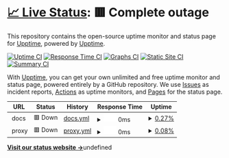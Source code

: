 # [📈 Live Status](https://upptime.github.io/upptime): <!--live status--> **🟥 Complete outage**

This repository contains the open-source uptime monitor and status page for [Upptime](https://upptime.js.org), powered by [Upptime](https://github.com/upptime/upptime).

[![Uptime CI](https://github.com/upptime/upptime/workflows/Uptime%20CI/badge.svg)](https://github.com/upptime/upptime/actions?query=workflow%3A%22Uptime+CI%22)
[![Response Time CI](https://github.com/upptime/upptime/workflows/Response%20Time%20CI/badge.svg)](https://github.com/upptime/upptime/actions?query=workflow%3A%22Response+Time+CI%22)
[![Graphs CI](https://github.com/upptime/upptime/workflows/Graphs%20CI/badge.svg)](https://github.com/upptime/upptime/actions?query=workflow%3A%22Graphs+CI%22)
[![Static Site CI](https://github.com/upptime/upptime/workflows/Static%20Site%20CI/badge.svg)](https://github.com/upptime/upptime/actions?query=workflow%3A%22Static+Site+CI%22)
[![Summary CI](https://github.com/upptime/upptime/workflows/Summary%20CI/badge.svg)](https://github.com/upptime/upptime/actions?query=workflow%3A%22Summary+CI%22)

With [Upptime](https://upptime.js.org), you can get your own unlimited and free uptime monitor and status page, powered entirely by a GitHub repository. We use [Issues](https://github.com/upptime/upptime/issues) as incident reports, [Actions](https://github.com/upptime/upptime/actions) as uptime monitors, and [Pages](https://upptime.github.io/upptime) for the status page.

<!--start: status pages-->
<!-- This summary is generated by Upptime (https://github.com/upptime/upptime) -->
<!-- Do not edit this manually, your changes will be overwritten -->
<!-- prettier-ignore -->
| URL | Status | History | Response Time | Uptime |
| --- | ------ | ------- | ------------- | ------ |
| <img alt="" src="https://icons.duckduckgo.com/ip3/null.ico" height="13"> docs | 🟥 Down | [docs.yml](https://github.com/trexstrix/react-test-todo-app-broken/commits/HEAD/history/docs.yml) | <details><summary><img alt="Response time graph" src="./graphs/docs/response-time-week.png" height="20"> 0ms</summary><br><a href="https://upptime.github.io/upptime/history/docs"><img alt="Response time 0" src="https://img.shields.io/endpoint?url=https%3A%2F%2Fraw.githubusercontent.com%2Ftrexstrix%2Freact-test-todo-app-broken%2FHEAD%2Fapi%2Fdocs%2Fresponse-time.json"></a><br><a href="https://upptime.github.io/upptime/history/docs"><img alt="24-hour response time 0" src="https://img.shields.io/endpoint?url=https%3A%2F%2Fraw.githubusercontent.com%2Ftrexstrix%2Freact-test-todo-app-broken%2FHEAD%2Fapi%2Fdocs%2Fresponse-time-day.json"></a><br><a href="https://upptime.github.io/upptime/history/docs"><img alt="7-day response time 0" src="https://img.shields.io/endpoint?url=https%3A%2F%2Fraw.githubusercontent.com%2Ftrexstrix%2Freact-test-todo-app-broken%2FHEAD%2Fapi%2Fdocs%2Fresponse-time-week.json"></a><br><a href="https://upptime.github.io/upptime/history/docs"><img alt="30-day response time 0" src="https://img.shields.io/endpoint?url=https%3A%2F%2Fraw.githubusercontent.com%2Ftrexstrix%2Freact-test-todo-app-broken%2FHEAD%2Fapi%2Fdocs%2Fresponse-time-month.json"></a><br><a href="https://upptime.github.io/upptime/history/docs"><img alt="1-year response time 0" src="https://img.shields.io/endpoint?url=https%3A%2F%2Fraw.githubusercontent.com%2Ftrexstrix%2Freact-test-todo-app-broken%2FHEAD%2Fapi%2Fdocs%2Fresponse-time-year.json"></a></details> | <details><summary><a href="https://upptime.github.io/upptime/history/docs">0.27%</a></summary><a href="https://upptime.github.io/upptime/history/docs"><img alt="All-time uptime 0.27%" src="https://img.shields.io/endpoint?url=https%3A%2F%2Fraw.githubusercontent.com%2Ftrexstrix%2Freact-test-todo-app-broken%2FHEAD%2Fapi%2Fdocs%2Fuptime.json"></a><br><a href="https://upptime.github.io/upptime/history/docs"><img alt="24-hour uptime 0.27%" src="https://img.shields.io/endpoint?url=https%3A%2F%2Fraw.githubusercontent.com%2Ftrexstrix%2Freact-test-todo-app-broken%2FHEAD%2Fapi%2Fdocs%2Fuptime-day.json"></a><br><a href="https://upptime.github.io/upptime/history/docs"><img alt="7-day uptime 0.27%" src="https://img.shields.io/endpoint?url=https%3A%2F%2Fraw.githubusercontent.com%2Ftrexstrix%2Freact-test-todo-app-broken%2FHEAD%2Fapi%2Fdocs%2Fuptime-week.json"></a><br><a href="https://upptime.github.io/upptime/history/docs"><img alt="30-day uptime 0.27%" src="https://img.shields.io/endpoint?url=https%3A%2F%2Fraw.githubusercontent.com%2Ftrexstrix%2Freact-test-todo-app-broken%2FHEAD%2Fapi%2Fdocs%2Fuptime-month.json"></a><br><a href="https://upptime.github.io/upptime/history/docs"><img alt="1-year uptime 0.27%" src="https://img.shields.io/endpoint?url=https%3A%2F%2Fraw.githubusercontent.com%2Ftrexstrix%2Freact-test-todo-app-broken%2FHEAD%2Fapi%2Fdocs%2Fuptime-year.json"></a></details>
| <img alt="" src="https://icons.duckduckgo.com/ip3/null.ico" height="13"> proxy | 🟥 Down | [proxy.yml](https://github.com/trexstrix/react-test-todo-app-broken/commits/HEAD/history/proxy.yml) | <details><summary><img alt="Response time graph" src="./graphs/proxy/response-time-week.png" height="20"> 0ms</summary><br><a href="https://upptime.github.io/upptime/history/proxy"><img alt="Response time 0" src="https://img.shields.io/endpoint?url=https%3A%2F%2Fraw.githubusercontent.com%2Ftrexstrix%2Freact-test-todo-app-broken%2FHEAD%2Fapi%2Fproxy%2Fresponse-time.json"></a><br><a href="https://upptime.github.io/upptime/history/proxy"><img alt="24-hour response time 0" src="https://img.shields.io/endpoint?url=https%3A%2F%2Fraw.githubusercontent.com%2Ftrexstrix%2Freact-test-todo-app-broken%2FHEAD%2Fapi%2Fproxy%2Fresponse-time-day.json"></a><br><a href="https://upptime.github.io/upptime/history/proxy"><img alt="7-day response time 0" src="https://img.shields.io/endpoint?url=https%3A%2F%2Fraw.githubusercontent.com%2Ftrexstrix%2Freact-test-todo-app-broken%2FHEAD%2Fapi%2Fproxy%2Fresponse-time-week.json"></a><br><a href="https://upptime.github.io/upptime/history/proxy"><img alt="30-day response time 0" src="https://img.shields.io/endpoint?url=https%3A%2F%2Fraw.githubusercontent.com%2Ftrexstrix%2Freact-test-todo-app-broken%2FHEAD%2Fapi%2Fproxy%2Fresponse-time-month.json"></a><br><a href="https://upptime.github.io/upptime/history/proxy"><img alt="1-year response time 0" src="https://img.shields.io/endpoint?url=https%3A%2F%2Fraw.githubusercontent.com%2Ftrexstrix%2Freact-test-todo-app-broken%2FHEAD%2Fapi%2Fproxy%2Fresponse-time-year.json"></a></details> | <details><summary><a href="https://upptime.github.io/upptime/history/proxy">0.08%</a></summary><a href="https://upptime.github.io/upptime/history/proxy"><img alt="All-time uptime 0.08%" src="https://img.shields.io/endpoint?url=https%3A%2F%2Fraw.githubusercontent.com%2Ftrexstrix%2Freact-test-todo-app-broken%2FHEAD%2Fapi%2Fproxy%2Fuptime.json"></a><br><a href="https://upptime.github.io/upptime/history/proxy"><img alt="24-hour uptime 0.08%" src="https://img.shields.io/endpoint?url=https%3A%2F%2Fraw.githubusercontent.com%2Ftrexstrix%2Freact-test-todo-app-broken%2FHEAD%2Fapi%2Fproxy%2Fuptime-day.json"></a><br><a href="https://upptime.github.io/upptime/history/proxy"><img alt="7-day uptime 0.08%" src="https://img.shields.io/endpoint?url=https%3A%2F%2Fraw.githubusercontent.com%2Ftrexstrix%2Freact-test-todo-app-broken%2FHEAD%2Fapi%2Fproxy%2Fuptime-week.json"></a><br><a href="https://upptime.github.io/upptime/history/proxy"><img alt="30-day uptime 0.08%" src="https://img.shields.io/endpoint?url=https%3A%2F%2Fraw.githubusercontent.com%2Ftrexstrix%2Freact-test-todo-app-broken%2FHEAD%2Fapi%2Fproxy%2Fuptime-month.json"></a><br><a href="https://upptime.github.io/upptime/history/proxy"><img alt="1-year uptime 0.08%" src="https://img.shields.io/endpoint?url=https%3A%2F%2Fraw.githubusercontent.com%2Ftrexstrix%2Freact-test-todo-app-broken%2FHEAD%2Fapi%2Fproxy%2Fuptime-year.json"></a></details>

<!--end: status pages-->

[**Visit our status website →**](https://upptime.github.io/upptime)undefined
